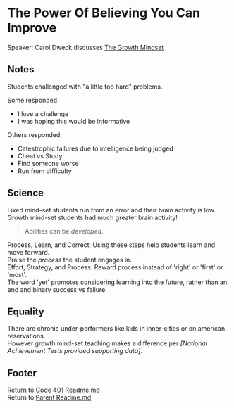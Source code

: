 # The Power Of Believing You Can Improve

Speaker: Carol Dweck discusses [The Growth Mindset](https://www.ted.com/talks/carol_dweck_the_power_of_believing_that_you_can_improve?language=en)  

## Notes

Students challenged with "a little too hard" problems.

Some responded:  

- I love a challenge
- I was hoping this would be informative

Others responded:  

- Catestrophic failures due to intelligence being judged
- Cheat vs Study
- Find someone worse
- Run from difficulty

## Science

Fixed mind-set students run from an error and their brain activity is low.  
Growth mind-set students had much greater brain activity!  

> Abilities can be *developed*.

Process, Learn, and Correct: Using these steps help students learn and move forward.  
Praise the *process* the student engages in.  
Effort, Strategy, and Process: Reward process instead of 'right' or 'first' or 'most'.  
The word 'yet' promotes considering learning into the future, rather than an end and binary success vs failure.  

## Equality

There are chronic under-performers like kids in inner-cities or on american reservations.  
However growth mind-set teaching makes a difference per *[National Achievement Tests provided supporting data]*.  

## Footer

Return to [Code 401 Readme.md](./readme.html)  
Return to [Parent Readme.md](../README.html)  
